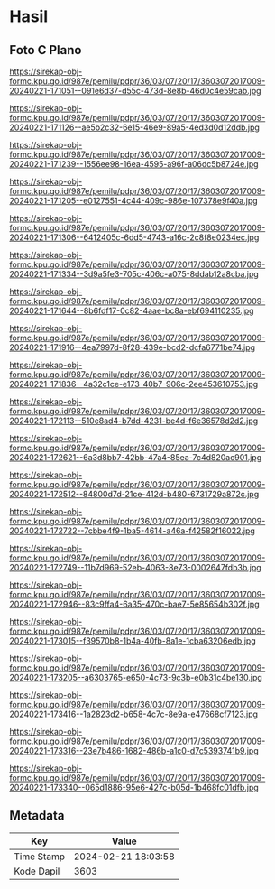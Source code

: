 # Hasil

## Foto C Plano

https://sirekap-obj-formc.kpu.go.id/987e/pemilu/pdpr/36/03/07/20/17/3603072017009-20240221-171051--091e6d37-d55c-473d-8e8b-46d0c4e59cab.jpg

https://sirekap-obj-formc.kpu.go.id/987e/pemilu/pdpr/36/03/07/20/17/3603072017009-20240221-171126--ae5b2c32-6e15-46e9-89a5-4ed3d0d12ddb.jpg

https://sirekap-obj-formc.kpu.go.id/987e/pemilu/pdpr/36/03/07/20/17/3603072017009-20240221-171239--1556ee98-16ea-4595-a96f-a06dc5b8724e.jpg

https://sirekap-obj-formc.kpu.go.id/987e/pemilu/pdpr/36/03/07/20/17/3603072017009-20240221-171205--e0127551-4c44-409c-986e-107378e9f40a.jpg

https://sirekap-obj-formc.kpu.go.id/987e/pemilu/pdpr/36/03/07/20/17/3603072017009-20240221-171306--6412405c-6dd5-4743-a16c-2c8f8e0234ec.jpg

https://sirekap-obj-formc.kpu.go.id/987e/pemilu/pdpr/36/03/07/20/17/3603072017009-20240221-171334--3d9a5fe3-705c-406c-a075-8ddab12a8cba.jpg

https://sirekap-obj-formc.kpu.go.id/987e/pemilu/pdpr/36/03/07/20/17/3603072017009-20240221-171644--8b6fdf17-0c82-4aae-bc8a-ebf694110235.jpg

https://sirekap-obj-formc.kpu.go.id/987e/pemilu/pdpr/36/03/07/20/17/3603072017009-20240221-171916--4ea7997d-8f28-439e-bcd2-dcfa6771be74.jpg

https://sirekap-obj-formc.kpu.go.id/987e/pemilu/pdpr/36/03/07/20/17/3603072017009-20240221-171836--4a32c1ce-e173-40b7-906c-2ee453610753.jpg

https://sirekap-obj-formc.kpu.go.id/987e/pemilu/pdpr/36/03/07/20/17/3603072017009-20240221-172113--510e8ad4-b7dd-4231-be4d-f6e36578d2d2.jpg

https://sirekap-obj-formc.kpu.go.id/987e/pemilu/pdpr/36/03/07/20/17/3603072017009-20240221-172621--6a3d8bb7-42bb-47a4-85ea-7c4d820ac901.jpg

https://sirekap-obj-formc.kpu.go.id/987e/pemilu/pdpr/36/03/07/20/17/3603072017009-20240221-172512--84800d7d-21ce-412d-b480-6731729a872c.jpg

https://sirekap-obj-formc.kpu.go.id/987e/pemilu/pdpr/36/03/07/20/17/3603072017009-20240221-172722--7cbbe4f9-1ba5-4614-a46a-f42582f16022.jpg

https://sirekap-obj-formc.kpu.go.id/987e/pemilu/pdpr/36/03/07/20/17/3603072017009-20240221-172749--11b7d969-52eb-4063-8e73-0002647fdb3b.jpg

https://sirekap-obj-formc.kpu.go.id/987e/pemilu/pdpr/36/03/07/20/17/3603072017009-20240221-172946--83c9ffa4-6a35-470c-bae7-5e85654b302f.jpg

https://sirekap-obj-formc.kpu.go.id/987e/pemilu/pdpr/36/03/07/20/17/3603072017009-20240221-173015--f39570b8-1b4a-40fb-8a1e-1cba63206edb.jpg

https://sirekap-obj-formc.kpu.go.id/987e/pemilu/pdpr/36/03/07/20/17/3603072017009-20240221-173205--a6303765-e650-4c73-9c3b-e0b31c4be130.jpg

https://sirekap-obj-formc.kpu.go.id/987e/pemilu/pdpr/36/03/07/20/17/3603072017009-20240221-173416--1a2823d2-b658-4c7c-8e9a-e47668cf7123.jpg

https://sirekap-obj-formc.kpu.go.id/987e/pemilu/pdpr/36/03/07/20/17/3603072017009-20240221-173316--23e7b486-1682-486b-a1c0-d7c5393741b9.jpg

https://sirekap-obj-formc.kpu.go.id/987e/pemilu/pdpr/36/03/07/20/17/3603072017009-20240221-173340--065d1886-95e6-427c-b05d-1b468fc01dfb.jpg


## Metadata

| Key        | Value               |
| ---------- | ------------------- |
| Time Stamp | 2024-02-21 18:03:58 |
| Kode Dapil | 3603                |



